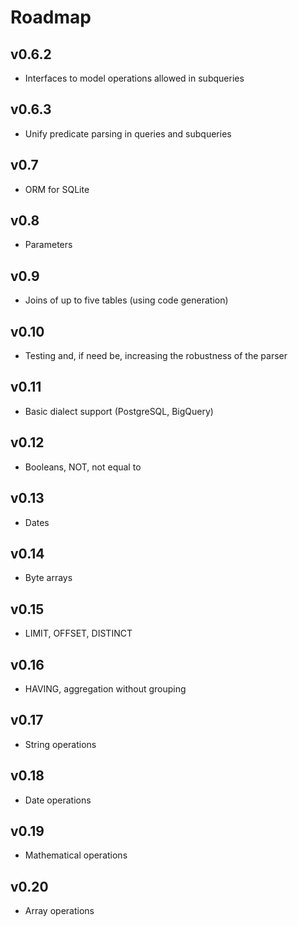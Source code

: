 # Roadmap

## v0.6.2
- Interfaces to model operations allowed in subqueries

## v0.6.3
- Unify predicate parsing in queries and subqueries

## v0.7
- ORM for SQLite

## v0.8
- Parameters

## v0.9
- Joins of up to five tables (using code generation)

## v0.10
- Testing and, if need be, increasing the robustness of the parser

## v0.11
- Basic dialect support (PostgreSQL, BigQuery)

## v0.12
- Booleans, NOT, not equal to

## v0.13
- Dates

## v0.14
- Byte arrays

## v0.15
- LIMIT, OFFSET, DISTINCT

## v0.16
- HAVING, aggregation without grouping

## v0.17
- String operations

## v0.18
- Date operations

## v0.19
- Mathematical operations

## v0.20
- Array operations